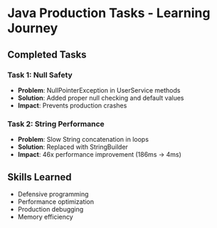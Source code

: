 # Java Production Tasks - Learning Journey

## Completed Tasks

###  Task 1: Null Safety
- **Problem**: NullPointerException in UserService methods
- **Solution**: Added proper null checking and default values
- **Impact**: Prevents production crashes

###  Task 2: String Performance
- **Problem**: Slow String concatenation in loops
- **Solution**: Replaced with StringBuilder
- **Impact**: 46x performance improvement (186ms → 4ms)

## Skills Learned
- Defensive programming
- Performance optimization
- Production debugging
- Memory efficiency